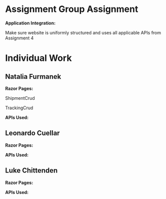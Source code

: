 # Assignment Group Assignment
<strong> Application Integration:</strong>
<p> Make sure website is uniformly structured and uses all applicable APIs from Assignment 4</p>

# Individual Work
## Natalia Furmanek 
<strong> Razor Pages: </strong>
<p> ShipmentCrud </p>
<p> TrackingCrud </p>

<strong> APIs Used: </strong>

## Leonardo Cuellar
<strong> Razor Pages: </strong>

<strong> APIs Used: </strong>

## Luke Chittenden
<strong> Razor Pages: </strong>

<strong> APIs Used: </strong>
